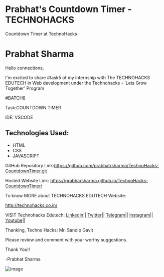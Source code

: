 # Prabhat's Countdown Timer - TECHNOHACKS

Countdown Timer at TechnoHacks

# Prabhat Sharma

Hello connections,

I'm excited to share #task5 of my internship with The TECHNOHACKS EDUTECH in Web development under the Technohacks - 'Lets Grow Together' Program

#BATCH8

Task:COUNTDOWN TIMER

IDE: VSCODE

## Technologies Used:
- HTML
- CSS
- JAVASCRIPT

GitHub Repository Link:https://github.com/prabhatrsharma/TechnoHacks-CountdownTimer.git

Hosted Website Link: https://prabharsharma.github.io/TechnoHacks-CountdownTimer/

To know MORE about TECHNOHACKS EDUTECH Website: 

http://technohacks.co.in/

VISIT Technohacks Edutech: 
<a href="https://www.linkedin.com/company/technohacks-edutech/"> Linkedin</a>||
<a href="https://twitter.com/technohacksedu"> Twitter</a>||
<a href="https://telegram.me/TechnoHacksofficial"> Telegram</a>||
<a href="https://www.instagram.com/technohacks.co.in"> Instagram</a>||
<a href="https://www.youtube.com/channel/UCwuh25VS9J9ApJ7Yomw_Lqw"> Youtube</a>||<br>

Thanking,
Techno Hacks:
Mr. Sandip Gavit

Please review and comment with your worthy suggestions.

Thank You!!

-Prabhat Sharma

![image](https://github.com/prabhatrsharma/TechnoHacks-CountdownTimer/assets/118990267/2029c68e-4dd2-45c8-8d42-357717e0ea0f)
